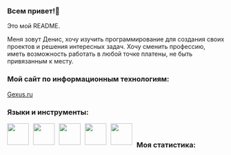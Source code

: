 ### Всем привет!👋

Это мой README.

Меня зовут Денис, хочу изучить программирование для создания своих проектов и решения интересных задач. Хочу сменить профессию, иметь возможность работать в любой точке платены, не быть привязанным к месту.

### Мой сайт по информационным технологиям:

<a href="https://gexus.ru/" target="_blank">Gexus.ru</a>

### Языки и инструменты:

<img src="https://cdn.jsdelivr.net/gh/devicons/devicon@latest/icons/java/java-original-wordmark.svg" style="float: left; width: 50px; height: 50px; margin-right: 10px;" />&nbsp;
<img src="https://cdn.jsdelivr.net/gh/devicons/devicon@latest/icons/csharp/csharp-original.svg" style="float: left; width: 50px; height: 50px; margin-right: 10px;" />&nbsp;
<img src="https://cdn.jsdelivr.net/gh/devicons/devicon@latest/icons/python/python-original-wordmark.svg" style="float: left; width: 50px; height: 50px; margin-right: 10px;" />&nbsp;
<img src="https://cdn.jsdelivr.net/gh/devicons/devicon@latest/icons/docker/docker-original-wordmark.svg" style="float: left; width: 50px; height: 50px; margin-right: 10px;" />&nbsp;
<img src="https://cdn.jsdelivr.net/gh/devicons/devicon@latest/icons/git/git-plain-wordmark.svg" style="float: left; width: 50px; height: 50px; margin-right: 10px;" />&nbsp;


### Моя статистика:

<div id="stat" align="center">
    <img src="http://github-profile-summary-cards.vercel.app/api/cards/profile-details?username=Zordonlord&theme=transparent" alt=""/>
    <img src="http://github-profile-summary-cards.vercel.app/api/cards/most-commit-language?username=Zordonlord&theme=transparent" alt=""/>
     <img src="http://github-profile-summary-cards.vercel.app/api/cards/stats?username=Zordonlord&theme=transparent" alt=""/>
</div>
